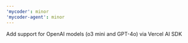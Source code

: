 ```yaml
---
'mycoder': minor
'mycoder-agent': minor
---
```


Add support for OpenAI models (o3 mini and GPT-4o) via Vercel AI SDK
